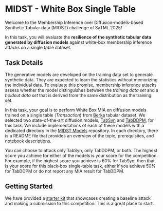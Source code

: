 # MIDST - White Box Single Table

Welcome to the Membership Inference over Diffusion-models-based Synthetic Tabular data (MIDST) challenge of SaTML 2025! 

In this task, you will evaluate the **resilience of the synthetic tabular data generated by diffusion models** against white-box membership inference attacks on a single table dataset.


## Task Details

The generative models are developed on the training data set to generate synthetic data. They are expected to learn the statistics without memorizing the individual data. To evaluate this promise, membership inference attacks assess whether the model distinguishes between the _training data set_ and a _holdout data set_ that is derived from the same distribution as the training set. 

In this task, your goal is to perform White Box MIA on diffusion models trained on a single table (*Transaction*) from [Berka](https://www.kaggle.com/datasets/marceloventura/the-berka-dataset) tabular dataset. We selected two state-of-the-art diffusion models, [TabSyn](https://arxiv.org/pdf/2310.09656) and [TabDDPM](https://arxiv.org/pdf/2209.15421), for this task. We include implementations of each of these models with a dedicated directory in the [MIDST Models](https://github.com/VectorInstitute/MIDSTModels) repository. In each directory, there is a README file that provides an overview of the topic, prerequisites, and notebook descriptions. 

You can choose to attack only TabSyn, only TabDDPM, or both. The highest score you achieve for either of the models is your score for the competition. For example, if the highest score you achieve is 60% for TabSyn, then that is your score for this black-box single-table task, either if you achieve 50% for TabDDPM or do not report any MIA result for TabDDPM. 

## Getting Started

We have provided a [starter kit](https://github.com/VectorInstitute/MIDSTModels/tree/main/starter_kits)  that showcases creating a baseline attack and making a submission to this competition. This is a great place to start.
